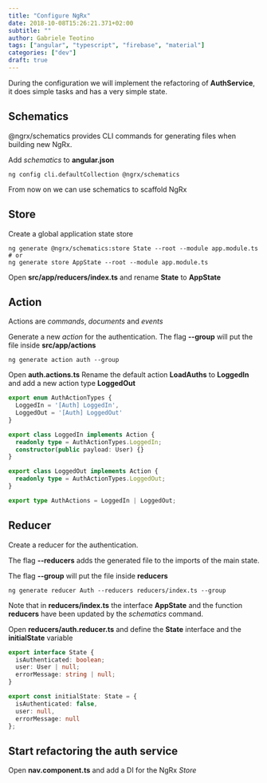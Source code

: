 ```yaml
---
title: "Configure NgRx"
date: 2018-10-08T15:26:21.371+02:00
subtitle: ""
author: Gabriele Teotino
tags: ["angular", "typescript", "firebase", "material"]
categories: ["dev"]
draft: true
---
```


<!-- more -->

During the configuration we will implement the refactoring of **AuthService**, it does simple tasks and has a very simple state.

## Schematics

@ngrx/schematics provides CLI commands for generating files when building new NgRx.

Add *schematics* to **angular.json**

```shell
ng config cli.defaultCollection @ngrx/schematics
```

From now on we can use schematics to scaffold NgRx

## Store

Create a global application state store

```shell
ng generate @ngrx/schematics:store State --root --module app.module.ts
# or
ng generate store AppState --root --module app.module.ts
```

Open **src/app/reducers/index.ts** and rename **State** to **AppState**

## Action

Actions are *commands*, *documents* and *events*

Generate a new *action* for the authentication. The flag **--group** will put the file inside **src/app/actions**

```shell
ng generate action auth --group
```

Open **auth.actions.ts** Rename the default action **LoadAuths** to **LoggedIn** and add a new action type **LoggedOut**

```typescript
export enum AuthActionTypes {
  LoggedIn = '[Auth] LoggedIn',
  LoggedOut = '[Auth] LoggedOut'
}

export class LoggedIn implements Action {
  readonly type = AuthActionTypes.LoggedIn;
  constructor(public payload: User) {}
}

export class LoggedOut implements Action {
  readonly type = AuthActionTypes.LoggedOut;
}

export type AuthActions = LoggedIn | LoggedOut;
```

## Reducer

Create a reducer for the authentication.

The flag **--reducers** adds the generated file to the imports of the main state.

The flag **--group** will put the file inside **reducers**

```shell
ng generate reducer Auth --reducers reducers/index.ts --group
```

Note that in **reducers/index.ts** the interface **AppState** and the function **reducers** have been updated by the *schematics* command.

Open **reducers/auth.reducer.ts** and define the **State** interface and the **initialState** variable

```typescript
export interface State {
  isAuthenticated: boolean;
  user: User | null;
  errorMessage: string | null;
}

export const initialState: State = {
  isAuthenticated: false,
  user: null,
  errorMessage: null
};
```

## Start refactoring the auth service

Open **nav.component.ts** and add a DI for the NgRx *Store*

```typescript

```
